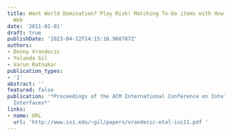 ```yaml
---
title: Want World Domination? Play Risk! Matching To-Do items with How-Tos from the
  Web
date: '2011-01-01'
draft: true
publishDate: '2023-04-12T14:15:10.968787Z'
authors:
- Denny Vrandecic
- Yolanda Gil
- Varun Ratnakar
publication_types:
- '1'
abstract: ''
featured: false
publication: '*Proceedings of the ACM International Conference on Intelligent User
  Interfaces*'
links:
- name: URL
  url: 'http://www.isi.edu/~gil/papers/vrandecic-etal-iui11.pdf '
---
```


